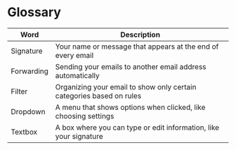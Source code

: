 # Glossary

| Word       | Description                                                          |
|------------|----------------------------------------------------------------------|
| Signature  | Your name or message that appears at the end of every email          |
| Forwarding | Sending your emails to another email address automatically           |
| Filter     | Organizing your email to show only certain categories based on rules |
| Dropdown   | A menu that shows options when clicked, like choosing settings       |
| Textbox    | A box where you can type or edit information, like your signature    |
